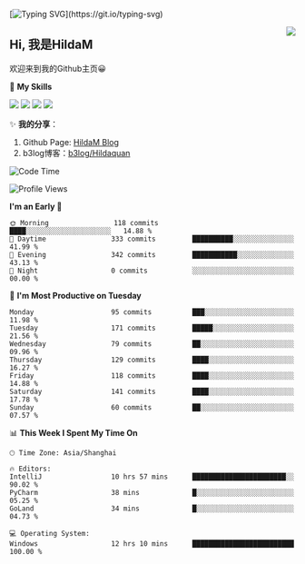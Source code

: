 [![Typing SVG](https://readme-typing-svg.herokuapp.com?size=50&duration=5000&color=8C43EA&vCenter=true&width=2000&height=70&lines=开拓视野,+冲破艰险,+洞悉所有,+贴近生活,+寻找真爱,+感受彼此;这就是人生的目的.)](https://git.io/typing-svg)

<a href="#">
  <img align="right" src="https://github-readme-stats.vercel.app/api?username=HildaM&count_private=true&show_icons=true&bg_color=15,f2f7fd,E0EAFC" />
</a>

## Hi, 我是HildaM

欢迎来到我的Github主页😀

🌟 **My Skills**  

![](https://img.shields.io/badge/-Python-3776AB?style=flat-square&logo=Python&logoColor=fff)
![](https://img.shields.io/badge/-Java-F7DF1E?style=flat-square&logo=Java&logoColor=fff)
![](https://img.shields.io/badge/-Linux-000000?style=flat-square&logo=Linux&logoColor=fff)
![](https://img.shields.io/badge/-Golang-000000?style=flat-square&logo=Golang&logoColor=fff)


✨ **我的分享**：

1. Github Page: [HildaM Blog](https://hildam.github.io)
2. b3log博客：[b3log/Hildaquan](https://ld246.com/member/Hildaquan/articles)




<!--START_SECTION:waka-->
![Code Time](http://img.shields.io/badge/Code%20Time-163%20hrs%2030%20mins-blue)

![Profile Views](http://img.shields.io/badge/Profile%20Views-0-blue)

**I'm an Early 🐤** 

```text
🌞 Morning                118 commits         ████░░░░░░░░░░░░░░░░░░░░░   14.88 % 
🌆 Daytime                333 commits         ██████████░░░░░░░░░░░░░░░   41.99 % 
🌃 Evening                342 commits         ███████████░░░░░░░░░░░░░░   43.13 % 
🌙 Night                  0 commits           ░░░░░░░░░░░░░░░░░░░░░░░░░   00.00 % 
```
📅 **I'm Most Productive on Tuesday** 

```text
Monday                   95 commits          ███░░░░░░░░░░░░░░░░░░░░░░   11.98 % 
Tuesday                  171 commits         █████░░░░░░░░░░░░░░░░░░░░   21.56 % 
Wednesday                79 commits          ██░░░░░░░░░░░░░░░░░░░░░░░   09.96 % 
Thursday                 129 commits         ████░░░░░░░░░░░░░░░░░░░░░   16.27 % 
Friday                   118 commits         ████░░░░░░░░░░░░░░░░░░░░░   14.88 % 
Saturday                 141 commits         ████░░░░░░░░░░░░░░░░░░░░░   17.78 % 
Sunday                   60 commits          ██░░░░░░░░░░░░░░░░░░░░░░░   07.57 % 
```


📊 **This Week I Spent My Time On** 

```text
🕑︎ Time Zone: Asia/Shanghai

🔥 Editors: 
IntelliJ                 10 hrs 57 mins      ███████████████████████░░   90.02 % 
PyCharm                  38 mins             █░░░░░░░░░░░░░░░░░░░░░░░░   05.25 % 
GoLand                   34 mins             █░░░░░░░░░░░░░░░░░░░░░░░░   04.73 % 

💻 Operating System: 
Windows                  12 hrs 10 mins      █████████████████████████   100.00 % 
```


<!--END_SECTION:waka-->
